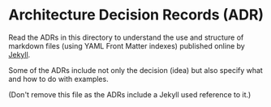 # Architecture Decision Records (ADR)

Read the ADRs in this directory to understand the use and structure of 
markdown files (using YAML Front Matter indexes) published online by 
[Jekyll](https://jekyllrb.com/).

Some of the ADRs include not only the decision (idea) but also specify
what and how to do with examples.


(Don't remove this file as the ADRs include a Jekyll used reference to it.)
